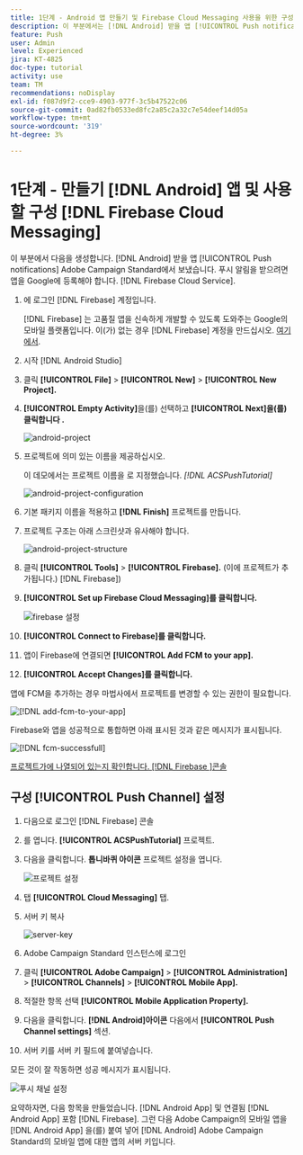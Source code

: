 ```yaml
---
title: 1단계 - Android 앱 만들기 및 Firebase Cloud Messaging 사용을 위한 구성
description: 이 부분에서는 [!DNL Android] 받을 앱 [!UICONTROL Push notifications] Adobe Campaign Standard에서 보냈습니다. 푸시 알림을 받으려면 앱을 Google에 등록해야 합니다. [!DNL Firebase Cloud Service].
feature: Push
user: Admin
level: Experienced
jira: KT-4825
doc-type: tutorial
activity: use
team: TM
recommendations: noDisplay
exl-id: f087d9f2-cce9-4903-977f-3c5b47522c06
source-git-commit: 0ad82fb0533ed8fc2a85c2a32c7e54deef14d05a
workflow-type: tm+mt
source-wordcount: '319'
ht-degree: 3%

---
```


# 1단계 - 만들기 [!DNL Android] 앱 및 사용할 구성 [!DNL Firebase Cloud Messaging]

이 부분에서 다음을 생성합니다. [!DNL Android] 받을 앱 [!UICONTROL Push notifications] Adobe Campaign Standard에서 보냈습니다. 푸시 알림을 받으려면 앱을 Google에 등록해야 합니다. [!DNL Firebase Cloud Service].

1. 에 로그인 [!DNL Firebase] 계정입니다.

   [!DNL Firebase] 는 고품질 앱을 신속하게 개발할 수 있도록 도와주는 Google의 모바일 플랫폼입니다. 이(가) 없는 경우 [!DNL Firebase] 계정을 만드십시오. [여기에서](https://firebase.google.com).

2. 시작 [!DNL Android Studio]
3. 클릭 **[!UICONTROL File]** > **[!UICONTROL New]** > **[!UICONTROL New Project].**
4. **[!UICONTROL Empty Activity]**&#x200B;을(를) 선택하고 **[!UICONTROL Next]을(를) 클릭합니다 .**

   ![android-project](assets/android-project.PNG)

5. 프로젝트에 의미 있는 이름을 제공하십시오.

   이 데모에서는 프로젝트 이름을 로 지정했습니다. *[!DNL ACSPushTutorial]*

   ![android-project-configuration](assets/android-project-configuration.PNG)

6. 기본 패키지 이름을 적용하고 **[!DNL Finish]** 프로젝트를 만듭니다.
7. 프로젝트 구조는 아래 스크린샷과 유사해야 합니다.

   ![android-project-structure](assets/android-project-structure.PNG)

8. 클릭 **[!UICONTROL Tools]** > **[!UICONTROL Firebase].** (이에 프로젝트가 추가됩니다.) [!DNL Firebase])
9. **[!UICONTROL Set up Firebase Cloud Messaging]를 클릭합니다.**

   ![firebase 설정](assets/android-project-firebase-messaging.PNG)

10. **[!UICONTROL Connect to Firebase]를 클릭합니다.**
11. 앱이 Firebase에 연결되면 **[!UICONTROL Add FCM to your app].**
12. **[!UICONTROL Accept Changes]를 클릭합니다.**

   앱에 FCM을 추가하는 경우 마법사에서 프로젝트를 변경할 수 있는 권한이 필요합니다.

   ![[!DNL add-fcm-to-your-app]](assets/firebase-add-fcm-to-app.PNG)

Firebase와 앱을 성공적으로 통합하면 아래 표시된 것과 같은 메시지가 표시됩니다.

![[!DNL fcm-successfull]](assets/android-firebase-success.PNG)

[프로젝트가에 나열되어 있는지 확인합니다. [!DNL Firebase ]콘솔](https://console.firebase.google.com/)

## 구성 [!UICONTROL Push Channel] 설정

1. 다음으로 로그인 [!DNL Firebase] 콘솔
2. 를 엽니다. **[!UICONTROL ACSPushTutorial]** 프로젝트.
3. 다음을 클릭합니다. **톱니바퀴 아이콘** 프로젝트 설정을 엽니다.

   ![프로젝트 설정](assets/firebase-project-settings.PNG)

4. 탭 **[!UICONTROL Cloud Messaging]** 탭.
5. 서버 키 복사

   ![server-key](assets/firebase-server-key.PNG)

6. Adobe Campaign Standard 인스턴스에 로그인
7. 클릭 **[!UICONTROL Adobe Campaign]** > **[!UICONTROL Administration]** > **[!UICONTROL Channels]** > **[!UICONTROL Mobile App].**
8. 적절한 항목 선택 **[!UICONTROL Mobile Application Property].**
9. 다음을 클릭합니다. **[!DNL Android]아이콘** 다음에서 **[!UICONTROL Push Channel settings]** 섹션.
10. 서버 키를 서버 키 필드에 붙여넣습니다.

모든 것이 잘 작동하면 성공 메시지가 표시됩니다.

![푸시 채널 설정](assets/push-channel-settings.PNG)

요약하자면, 다음 항목을 만들었습니다. [!DNL Android App] 및 연결됨 [!DNL Android App] 포함 [!DNL Firebase]. 그런 다음 Adobe Campaign의 모바일 앱을 [!DNL Android App] 을(를) 붙여 넣어 [!DNL Android] Adobe Campaign Standard의 모바일 앱에 대한 앱의 서버 키입니다.
